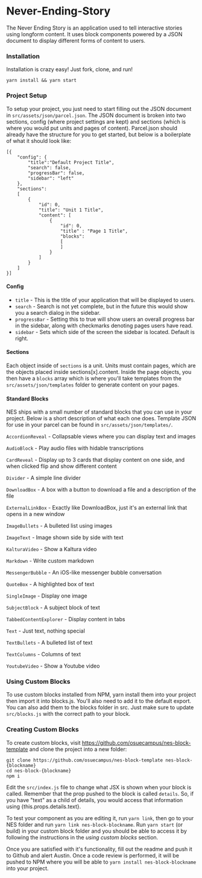 # Never-Ending-Story

The Never Ending Story is an application used to tell interactive stories using longform content. It uses block components powered by a JSON document to display different forms of content to users.

### Installation

Installation is crazy easy! Just fork, clone, and run!

```
yarn install && yarn start
```

### Project Setup

To setup your project, you just need to start filling out the JSON document in `src/assets/json/parcel.json`. The JSON document is broken into two sections, config (where project settings are kept) and sections (which is where you would put units and pages of content). Parcel.json should already have the structure for you to get started, but below is a boilerplate of what it should look like:

```
[{
    "config": {
        "title":"Default Project Title",
        "search": false,
        "progressBar": false,
        "sidebar": "left"
    },
    "sections": 
    [
        {
            "id": 0,
            "title": "Unit 1 Title",
            "content": [
                {
                    "id": 0,
                    "title" : "Page 1 Title",
                    "blocks":
                    [
                    ]
                }
            ]
        }
    ]
}]
```

#### Config
* `title` - This is the title of your application that will be displayed to users.
* `search` - Search is not yet complete, but in the future this would show you a search dialog in the sidebar.
* `progressBar` - Setting this to true will show users an overall progress bar in the sidebar, along with checkmarks denoting pages users have read.
* `sidebar` - Sets which side of the screen the sidebar is located. Default is right.

#### Sections

Each object inside of `sections` is a unit. Units must contain pages, which are the objects placed inside sections[x].content. Inside the page objects, you then have a `blocks` array which is where you'll take templates from the `src/assets/json/templates` folder to generate content on your pages.

#### Standard Blocks

NES ships with a small number of standard blocks that you can use in your project. Below is a short description of what each one does. Template JSON for use in your parcel can be found in `src/assets/json/templates/`.

`AccordionReveal` - Collapsable views where you can display text and images

`AudioBlock` - Play audio files with hidable transcriptions

`CardReveal` - Display up to 3 cards that display content on one side, and when clicked flip and show different content

`Divider` - A simple line divider

`DownloadBox` - A box with a button to download a file and a description of the file

`ExternalLinkBox` - Exactly like DownloadBox, just it's an external link that opens in a new window

`ImageBullets` - A bulleted list using images

`ImageText` - Image shown side by side with text

`KalturaVideo` - Show a Kaltura video

`Markdown` - Write custom markdown

`MessengerBubble` - An iOS-like messenger bubble conversation

`QuoteBox` - A highlighted box of text

`SingleImage` - Display one image

`SubjectBlock` - A subject block of text

`TabbedContentExplorer` - Display content in tabs

`Text` - Just text, nothing special

`TextBullets` - A bulleted list of text

`TextColumns` - Columns of text

`YoutubeVideo` - Show a Youtube video

### Using Custom Blocks

To use custom blocks installed from NPM, yarn install them into your project then import it into blocks.js. You'll also need to add it to the default export. You can also add them to the blocks folder in src. Just make sure to update `src/blocks.js` with the correct path to your block.

### Creating Custom Blocks

To create custom blocks, visit https://github.com/osuecampus/nes-block-template and clone the project into a new folder:

````
git clone https://github.com/osuecampus/nes-block-template nes-block-{blockname}
cd nes-block-{blockname}
npm i
````

Edit the `src/index.js` file to change what JSX is shown when your block is called. Remember that the prop pushed to the block is called `details`. So, if you have "text" as a child of details, you would access that information using {this.props.details.text}.

To test your component as you are editing it, run `yarn link`, then go to your NES folder and run `yarn link nes-block-blockname`. Run `yarn start` (or build) in your custom block folder and you should be able to access it by following the instructions in the *using custom blocks* section. 

Once you are satisfied with it's functionality, fill out the readme and push it to Github and alert Austin. Once a code review is performed, it will be pushed to NPM where you will be able to `yarn install nes-block-blockname` into your project.